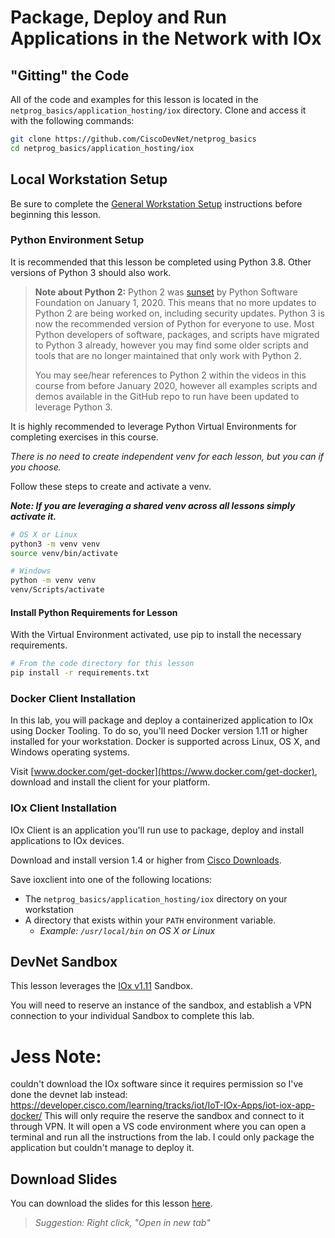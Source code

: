 # Package, Deploy and Run Applications in the Network with IOx

## "Gitting" the Code
All of the code and examples for this lesson is located in the `netprog_basics/application_hosting/iox` directory.  Clone and access it with the following commands:

```bash
git clone https://github.com/CiscoDevNet/netprog_basics
cd netprog_basics/application_hosting/iox
```

## Local Workstation Setup
Be sure to complete the [General Workstation Setup](https://github.com/CiscoDevNet/netprog_basics/blob/master/readme_resources/workstation_setup.md) instructions before beginning this lesson.  

### Python Environment Setup
It is recommended that this lesson be completed using Python 3.8.  Other versions of Python 3 should also work.

> **Note about Python 2:** Python 2 was [sunset](https://www.python.org/doc/sunset-python-2/) by Python Software Foundation on January 1, 2020. This means that no more updates to Python 2 are being worked on, including security updates.  Python 3 is now the recommended version of Python for everyone to use. Most Python developers of software, packages, and scripts have migrated to Python 3 already, however you may find some older scripts and tools that are no longer maintained that only work with Python 2.
>
> You may see/hear references to Python 2 within the videos in this course from before January 2020, however all examples scripts and demos available in the GitHub repo to run have been updated to leverage Python 3.

It is highly recommended to leverage Python Virtual Environments for completing exercises in this course.  

*There is no need to create independent venv for each lesson, but you can if you choose.*  

Follow these steps to create and activate a venv.  

***Note: If you are leveraging a shared venv across all lessons simply activate it.***

```bash
# OS X or Linux
python3 -m venv venv
source venv/bin/activate
```

```bash
# Windows
python -m venv venv
venv/Scripts/activate
```


#### Install Python Requirements for Lesson
With the Virtual Environment activated, use pip to install the necessary requirements.  

```bash
# From the code directory for this lesson
pip install -r requirements.txt
```

### Docker Client Installation
In this lab, you will package and deploy a containerized application to IOx using Docker Tooling.  To do so, you'll need Docker version 1.11 or higher installed for your workstation.  Docker is supported across Linux, OS X, and Windows operating systems.  

Visit [www.docker.com/get-docker](https://www.docker.com/get-docker), download and install the client for your platform.  

### IOx Client Installation
IOx Client is an application you'll run use to package, deploy and install applications to IOx devices.  

Download and install version 1.4 or higher from [Cisco Downloads](https://software.cisco.com/download/home/286306005/type/286306762/release).  



Save ioxclient into one of the following locations:

* The `netprog_basics/application_hosting/iox` directory on your workstation
* A directory that exists within your `PATH` environment variable.  
    * *Example: `/usr/local/bin` on OS X or Linux*

## DevNet Sandbox
This lesson leverages the [IOx v1.11](https://devnetsandbox.cisco.com/RM/Diagram/Index/5f411c0e-b387-4ae6-9ee7-ff793d925cff?diagramType=Topology) Sandbox.  

You will need to reserve an instance of the sandbox, and establish a VPN connection to your individual Sandbox to complete this lab.


# Jess Note:
couldn't download the IOx software since it requires permission so I've done the devnet lab instead:
 https://developer.cisco.com/learning/tracks/iot/IoT-IOx-Apps/iot-iox-app-docker/
This will only require the reserve the sandbox and connect to it through VPN.
It will open a VS code environment where you can open a terminal and run all the instructions from the lab. I could only package the application but couldn't manage to deploy it.



## Download Slides

You can download the slides for this lesson [here](https://developer.cisco.com/fileMedia/download/517a487c-4442-3408-a066-fe17c3795e07).

> *Suggestion: Right click, "Open in new tab"*
